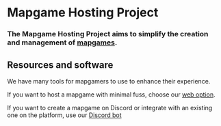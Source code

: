 # Mapgame Hosting Project

### The Mapgame Hosting Project aims to simplify the creation and management of [mapgames](https://mapgame.fandom.com/wiki/Map_Game_Rules).

## Resources and software

We have many tools for mapgamers to use to enhance their experience.

If you want to host a mapgame with minimal fuss, choose our [web option](http://mapgame-hosting.crumble-technologies.co.uk/Create/New/Web).

If you want to create a mapgame on Discord or integrate with an existing one on the platform, use our [Discord bot](http://mapgame-hosting.crumble-technologies.co.uk/Create/New/Discord)